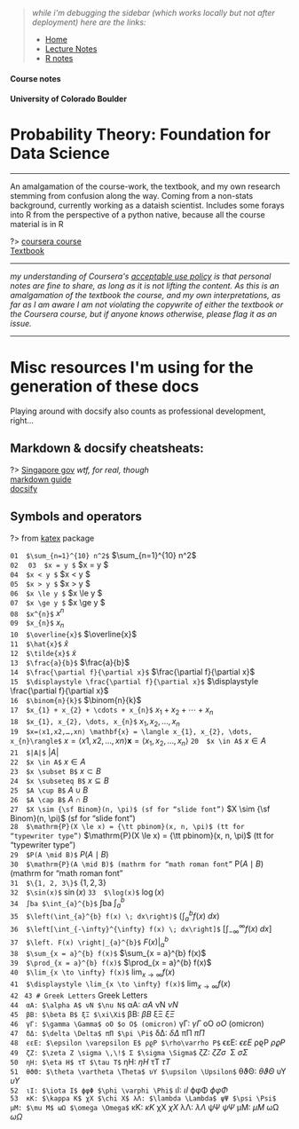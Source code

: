 > _while i'm debugging the sidebar (which works locally but not after deployment) here are the links:_
> * [Home](/)
> * [Lecture Notes](lecture_notes.md)
> * [R notes](r_notes.md)

#### Course notes

#### University of Colorado Boulder

# Probability Theory: Foundation for Data Science

<hr/>

An amalgamation of the course-work, the textbook, and my own research stemming from confusion along the way.
Coming from a non-stats background, currently working as a dataish scientist.
Includes some forays into R from the perspective of a python native, because all the course material is in R

?> [coursera course](https://www.coursera.org/learn/probability-theory-foundation-for-data-science/)  
[Textbook](https://bookdown.org/probability/beta/)

<hr/> 

_my understanding of Coursera's [acceptable use policy](https://www.coursera.org/about/terms#acceptable-use-policy) is
that personal notes are fine to share, as long as it is not lifting the content. As this is an amalgamation of the
textbook the course, and my own interpretations, as far as I am aware I am not violating the copywrite of either the
textbook or the Coursera course, but if anyone knows otherwise, please flag it as an issue._

<hr/> 

# Misc resources I'm using for the generation of these docs

Playing around with docsify also counts as professional development, right...

## Markdown & docsify cheatsheats:

?> [Singapore gov](https://katex.org/docs/support_table.html) _wtf, for real, though_  
[markdown guide](https://www.markdownguide.org/cheat-sheet/)  
[docsify](https://docsify.js.org/#/?id=docsify)

## Symbols and operators

?> from [katex](https://katex.org/docs/support_table.html) package


`01  $\sum_{n=1}^{10} n^2$` $\sum_{n=1}^{10} n^2$  
`02  ` 
`03  $x = y $` $x = y $  
`04  $x < y $` $x < y $  
`05  $x > y $` $x > y $  
`06  $x \le y $` $x \le y $  
`07  $x \ge y $` $x \ge y $  
`08  $x^{n}$` $x^{n}$  
`09  $x_{n}$` $x_{n}$  
`10  $\overline{x}$` $\overline{x}$  
`11  $\hat{x}$` $\hat{x}$  
`12  $\tilde{x}$` $\tilde{x}$  
`13  $\frac{a}{b}$` $\frac{a}{b}$  
`14  $\frac{\partial f}{\partial x}$` $\frac{\partial f}{\partial x}$  
`15  $\displaystyle \frac{\partial f}{\partial x}$` $\displaystyle \frac{\partial f}{\partial x}$  
`16  $\binom{n}{k}$` $\binom{n}{k}$  
`17  $x_{1} + x_{2} + \cdots + x_{n}$` $x_{1} + x_{2} + \cdots + x_{n}$  
`18  $x_{1}, x_{2}, \dots, x_{n}$` $x_{1}, x_{2}, \dots, x_{n}$  
`19  $x=⟨x1,x2,…,xn⟩ \mathbf{x} = \langle x_{1}, x_{2}, \dots, x_{n}\rangle$` $x=⟨x1,x2,…,xn⟩ \mathbf{x} = \langle x_{1}, x_{2}, \dots, x_{n}\rangle$
`20  $x \in A$` $x \in A$  
`21  $|A|$` $|A|$  
`22  $x \in A$` $x \in A$  
`23  $x \subset B$` $x \subset B$  
`24  $x \subseteq B$` $x \subseteq B$  
`25  $A \cup B$` $A \cup B$  
`26  $A \cap B$` $A \cap B$  
`27  $X \sim {\sf Binom}(n, \pi)$ (sf for “slide font”)` $X \sim {\sf Binom}(n, \pi)$ (sf for “slide font”)  
`28  $\mathrm{P}(X \le x) = {\tt pbinom}(x, n, \pi)$ (tt for “typewriter type”)` $\mathrm{P}(X \le x) = {\tt pbinom}(x, n, \pi)$ (tt for “typewriter type”)  
`29  $P(A \mid B)$` $P(A \mid B)$  
`30  $\mathrm{P}(A \mid B)$ (mathrm for “math roman font”` $\mathrm{P}(A \mid B)$ (mathrm for “math roman font”  
`31  $\{1, 2, 3\}$` $\{1, 2, 3\}$  
`32  $\sin(x)$` $\sin(x)$
`33  $\log(x)$` $\log(x)$  
`34  ∫ba $\int_{a}^{b}$` ∫ba $\int_{a}^{b}$  
`35  $\left(\int_{a}^{b} f(x) \; dx\right)$` $\left(\int_{a}^{b} f(x) \; dx\right)$  
`36  $\left[\int_{-\infty}^{\infty} f(x) \; dx\right]$` $\left[\int_{-\infty}^{\infty} f(x) \; dx\right]$  
`37  $\left. F(x) \right|_{a}^{b}$` $\left. F(x) \right|_{a}^{b}$  
`38  $\sum_{x = a}^{b} f(x)$` $\sum_{x = a}^{b} f(x)$  
`39  $\prod_{x = a}^{b} f(x)$` $\prod_{x = a}^{b} f(x)$  
`40  $\lim_{x \to \infty} f(x)$` $\lim_{x \to \infty} f(x)$  
`41  $\displaystyle \lim_{x \to \infty} f(x)$` $\displaystyle \lim_{x \to \infty} f(x)$  
`42 `
`43 # Greek Letters`  Greek Letters  
`44  αA: $\alpha A$ νN $\nu N$` αA: $\alpha A$ νN $\nu N$  
`45  βB: $\beta B$ ξΞ $\xi\Xi$` βB: $\beta B$ ξΞ $\xi\Xi$  
`46  γΓ: $\gamma \Gamma$ oO $o O$ (omicron)` γΓ: $\gamma \Gamma$ oO $o O$ (omicron)  
`47  δΔ: $\delta \Delta$ πΠ $\pi \Pi$` δΔ: $\delta \Delta$ πΠ $\pi \Pi$  
`48  ϵεE: $\epsilon \varepsilon E$ ρϱP $\rho\varrho P$` ϵεE: $\epsilon \varepsilon E$ ρϱP $\rho\varrho P$  
`49  ζZ: $\zeta Z \sigma \,\!$ Σ $\sigma \Sigma$` ζZ: $\zeta Z \sigma \,\!$ Σ $\sigma \Sigma$  
`50  ηH: $\eta H$ τT $\tau T$` ηH: $\eta H$ τT $\tau T$  
`51  θϑΘ: $\theta \vartheta \Theta$ υΥ $\upsilon \Upsilon$` θϑΘ: $\theta \vartheta \Theta$ υΥ $\upsilon \Upsilon$  
`52  ιI: $\iota I$ ϕφΦ $\phi \varphi \Phi$` ιI: $\iota I$ ϕφΦ $\phi \varphi \Phi$  
`53  κK: $\kappa K$ χX $\chi X$ λΛ: $\lambda \Lambda$ ψΨ $\psi \Psi$ μM: $\mu M$ ωΩ $\omega \Omega$` κK: $\kappa K$ χX $\chi X$ λΛ: $\lambda \Lambda$ ψΨ $\psi \Psi$ μM: $\mu M$ ωΩ $\omega \Omega$

[//]: # (# test)

[//]: # ()

[//]: # (> An awesome project.  )

[//]: # (> )

[//]: # (`c&#40;a, b, ..&#41;`:         combine/concat/create vector/list from items a, b, ..  )

[//]: # (`character&#40;a&#41;`: convert `a` to string, or convert iterations in an interable to string type  )

[//]: # (`rbind&#40;&#41;`:     add rows)

[//]: # (<!-- ImJoyPlugin: {"type": "web-worker", "hide_code_block": true, "editor_height": "200px"} -->)

[//]: # (```js)

[//]: # (api.createWindow&#40;{src:"https://gist.github.com/oeway/96cd0f99e87abbcf97d65a3605471130"}&#41;)

[//]: # (```)

[//]: # ()

[//]: # ( )

[//]: # (f<!-- ImJoyPlugin: { "type": "web-python"} -->)

[//]: # (```python)

[//]: # (from imjoy import api)

[//]: # ()

[//]: # (class ImJoyPlugin&#40;&#41;:)

[//]: # (    async def setup&#40;self&#41;:)

[//]: # (        pass)

[//]: # ()

[//]: # (    def run&#40;self, ctx&#41;:)

[//]: # (        api.alert&#40;"Hello from a python plugin"&#41;)

[//]: # ()

[//]: # (api.export&#40;ImJoyPlugin&#40;&#41;&#41;)

[//]: # (```)